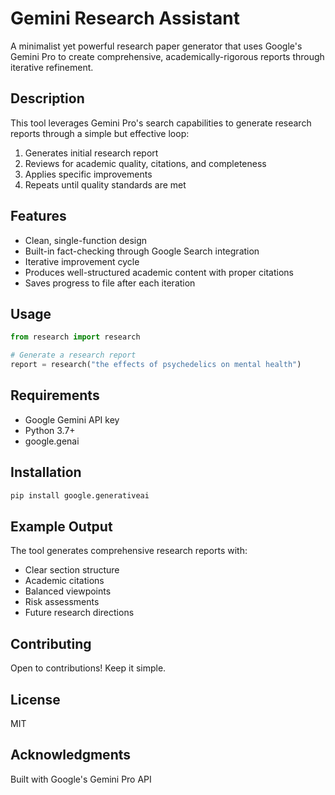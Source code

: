 # Gemini Research Assistant

A minimalist yet powerful research paper generator that uses Google's Gemini Pro to create comprehensive, academically-rigorous reports through iterative refinement.

## Description
This tool leverages Gemini Pro's search capabilities to generate research reports through a simple but effective loop:
1. Generates initial research report
2. Reviews for academic quality, citations, and completeness
3. Applies specific improvements
4. Repeats until quality standards are met

## Features
- Clean, single-function design
- Built-in fact-checking through Google Search integration
- Iterative improvement cycle
- Produces well-structured academic content with proper citations
- Saves progress to file after each iteration

## Usage
```python
from research import research

# Generate a research report
report = research("the effects of psychedelics on mental health")
```

## Requirements
- Google Gemini API key
- Python 3.7+
- google.genai

## Installation
```bash
pip install google.generativeai
```

## Example Output
The tool generates comprehensive research reports with:
- Clear section structure
- Academic citations
- Balanced viewpoints
- Risk assessments
- Future research directions

## Contributing
Open to contributions! Keep it simple.

## License
MIT

## Acknowledgments
Built with Google's Gemini Pro API
